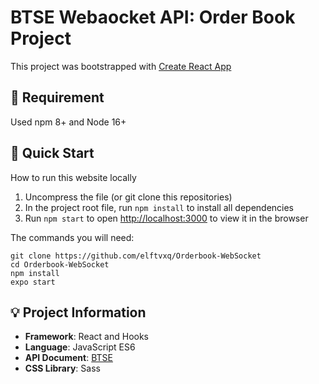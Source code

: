 # BTSE Webaocket API: Order Book Project

This project was bootstrapped with [Create React App](https://github.com/facebook/create-react-app)

## :mount_fuji: Requirement

Used npm 8+ and Node 16+

## :green_book: Quick Start

How to run this website locally

1. Uncompress the file (or git clone this repositories)
2. In the project root file, run `npm install` to install all dependencies
3. Run `npm start` to open [http://localhost:3000](http://localhost:3000) to view it in the browser

The commands you will need:

```
git clone https://github.com/elftvxq/Orderbook-WebSocket
cd Orderbook-WebSocket
npm install
expo start
```

## :bulb: Project Information

- **Framework**: React and Hooks
- **Language**: JavaScript ES6
- **API Document**: [BTSE](https://btsecom.github.io/docs/futures/en/#orderbook-incremental-updates)
- **CSS Library**: Sass
